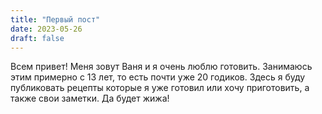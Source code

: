 ```yaml
---
title: "Первый пост"
date: 2023-05-26
draft: false
---
```


Всем привет!
Меня зовут Ваня и я очень люблю готовить. Занимаюсь этим примерно с 13 лет, то есть почти уже 20 годиков. Здесь я буду публиковать рецепты которые я уже готовил или хочу приготовить, а также свои заметки.
Да будет жижа!